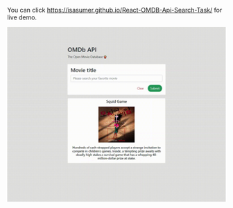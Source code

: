 You can click https://isasumer.github.io/React-OMDB-Api-Search-Task/ for live demo.

![alt-text](https://raw.githubusercontent.com/isasumer/React-OMDB-Api-Search-Task/master/screen-capture%20(2).gif)
